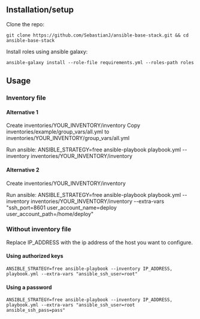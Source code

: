 ## Installation/setup

Clone the repo:
```
git clone https://github.com/SebastianJ/ansible-base-stack.git && cd ansible-base-stack
```

Install roles using ansible galaxy:
```
ansible-galaxy install --role-file requirements.yml --roles-path roles
```

## Usage

### Inventory file

#### Alternative 1
Create inventories/YOUR_INVENTORY/inventory
Copy inventories/example/group_vars/all.yml to inventories/YOUR_INVENTORY/group_vars/all.yml

Run ansible:
ANSIBLE_STRATEGY=free ansible-playbook playbook.yml --inventory inventories/YOUR_INVENTORY/inventory


#### Alternative 2
Create inventories/YOUR_INVENTORY/inventory

Run ansible:
ANSIBLE_STRATEGY=free ansible-playbook playbook.yml --inventory inventories/YOUR_INVENTORY/inventory --extra-vars "ssh_port=8601 user_account_name=deploy user_account_path=/home/deploy"

### Without inventory file

Replace IP_ADDRESS with the ip address of the host you want to configure.

#### Using authorized keys
```
ANSIBLE_STRATEGY=free ansible-playbook --inventory IP_ADDRESS, playbook.yml --extra-vars "ansible_ssh_user=root"
```

#### Using a password
```
ANSIBLE_STRATEGY=free ansible-playbook --inventory IP_ADDRESS, playbook.yml --extra-vars "ansible_ssh_user=root ansible_ssh_pass=pass"
```
